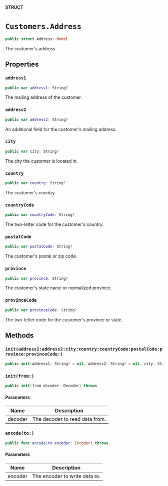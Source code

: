 **STRUCT**

# `Customers.Address`

```swift
public struct Address: Model
```

The customer's address.

## Properties
### `address1`

```swift
public var address1: String?
```

The mailing address of the customer.

### `address2`

```swift
public var address2: String?
```

An additional field for the customer's mailing address.

### `city`

```swift
public var city: String?
```

The city the customer is located in.

### `country`

```swift
public var country: String?
```

The customer's country.

### `countryCode`

```swift
public var countryCode: String?
```

The two-letter code for the customer's country.

### `postalCode`

```swift
public var postalCode: String?
```

The customer's postal or zip code.

### `province`

```swift
public var province: String?
```

The customer's state name or normalized province.

### `provinceCode`

```swift
public var provinceCode: String?
```

The two-letter code for the customer's province or state.

## Methods
### `init(address1:address2:city:country:countryCode:postalCode:province:provinceCode:)`

```swift
public init(address1: String? = nil, address2: String? = nil, city: String? = nil, country: String? = nil, countryCode: String? = nil, postalCode: String? = nil, province: String? = nil, provinceCode: String? = nil)
```

### `init(from:)`

```swift
public init(from decoder: Decoder) throws
```

#### Parameters

| Name | Description |
| ---- | ----------- |
| decoder | The decoder to read data from. |

### `encode(to:)`

```swift
public func encode(to encoder: Encoder) throws
```

#### Parameters

| Name | Description |
| ---- | ----------- |
| encoder | The encoder to write data to. |